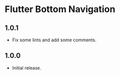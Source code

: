 # Flutter Bottom Navigation

## 1.0.1

- Fix some lints and add some comments.

## 1.0.0

- Initial release.
